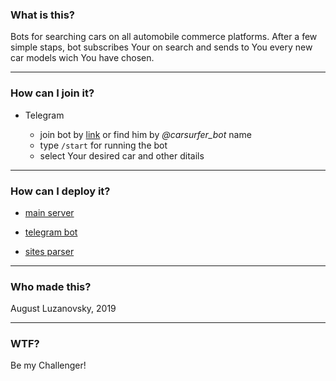 ### What is this?   
Bots for searching cars on all automobile commerce platforms.
After a few simple staps, bot subscribes Your on search and sends to You every new car models wich You have chosen.

***

### How can I join it?

 - Telegram

    * join bot by [link](t.me/carsurfing_bot) or find him by *@carsurfer_bot* name
    * type `/start` for running the bot
    * select Your desired car and other ditails

***

### How can I deploy it?

 - [main server](./server/README.md)

 - [telegram bot](./telegram_bot/README.md)

 - [sites parser](./parser/README.md)
    
***

<!-- ### Docs

*** -->

### Who made this?
August Luzanovsky, 2019

***

### WTF?
Be my Challenger!
